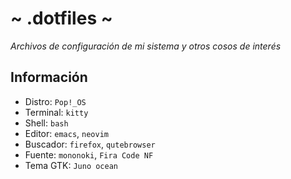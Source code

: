 # ~ .dotfiles ~
*Archivos de configuración de mi sistema y otros cosos de interés*

## Información
- Distro: `Pop!_OS`
- Terminal: `kitty`
- Shell: `bash`
- Editor: `emacs`, `neovim`
- Buscador: `firefox`, `qutebrowser`
- Fuente: `mononoki`, `Fira Code NF`
- Tema GTK: `Juno ocean`
